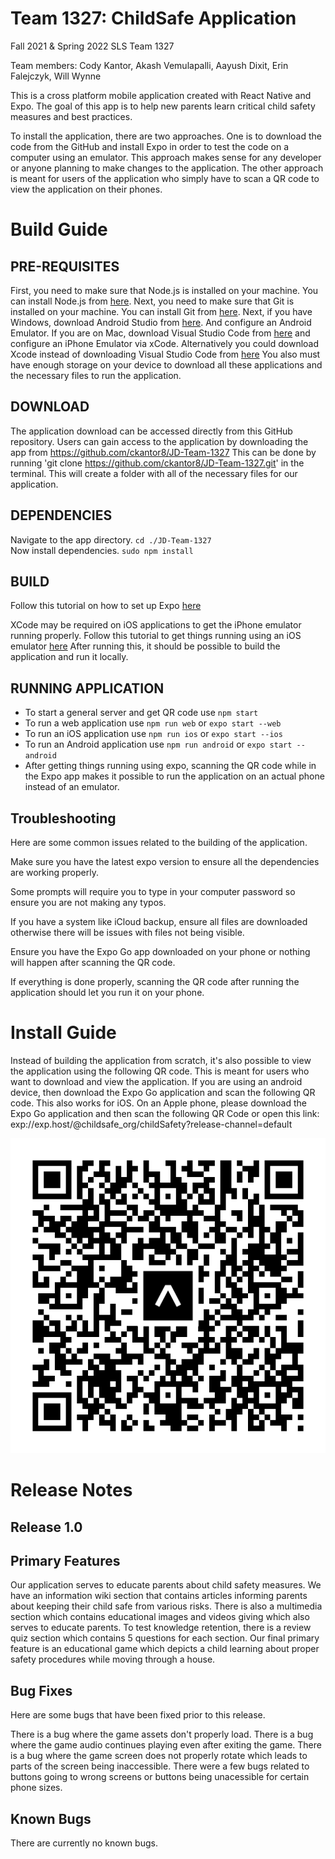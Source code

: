 # Team 1327: ChildSafe Application
Fall 2021 & Spring 2022 SLS Team 1327

Team members: Cody Kantor, Akash Vemulapalli, Aayush Dixit, Erin Falejczyk, Will Wynne

This is a cross platform mobile application created with React Native and Expo. The goal of this app is to help new parents learn critical child safety measures and best practices. 

To install the application, there are two approaches. One is to download the code from the GitHub and install Expo in order to test the code on a computer using an emulator. This approach makes sense for any developer or anyone planning to make changes to the application. The other approach is meant for users of the application who simply have to scan a QR code to view the application on their phones.

# Build Guide
## PRE-REQUISITES  
   First, you need to make sure that Node.js is installed on your machine. You can install Node.js from [here](https://nodejs.org/en/download/).
   Next, you need to make sure that Git is installed on your machine. You can install Git from [here](https://git-scm.com/downloads).
   Next, if you have Windows, download Android Studio from [here](https://docs.expo.io/workflow/android-studio-emulator/). And configure an Android Emulator. 
     If you are on Mac, download Visual Studio Code from [here](https://code.visualstudio.com/download) and configure an iPhone Emulator via xCode. Alternatively you could download Xcode instead of downloading Visual Studio Code from [here](https://apps.apple.com/us/app/xcode/id497799835?mt=12)
     You also must have enough storage on your device to download all these applications and the necessary files to run the application.
## DOWNLOAD   
  The application download can be accessed directly from this GitHub repository. Users can gain access to the application by downloading the app from https://github.com/ckantor8/JD-Team-1327
  This can be done by running 'git clone https://github.com/ckantor8/JD-Team-1327.git' in the terminal. This will create a folder with all of the necessary files for our application.
## DEPENDENCIES  
  Navigate to the app directory. `cd ./JD-Team-1327`  
  Now install dependencies. `sudo npm install`  
## BUILD  
  Follow this tutorial on how to set up Expo [here](https://docs.expo.io/workflow/android-studio-emulator/)
  
  XCode may be required on iOS applications to get the iPhone emulator running properly. Follow this tutorial to get things running using an iOS emulator [here](https://docs.expo.dev/workflow/ios-simulator/)
  After running this, it should be possible to build the application and run it locally.
## RUNNING APPLICATION  
- To start a general server and get QR code use `npm start`
- To run a web application use `npm run web` or `expo start --web`
- To run an iOS application use `npm run ios` or `expo start --ios`
- To run an Android application use `npm run android` or `expo start --android`
- After getting things running using expo, scanning the QR code while in the Expo app makes it possible to run the application on an actual phone instead of an emulator.

## Troubleshooting
Here are some common issues related to the building of the application. 

Make sure you have the latest expo version to ensure all the dependencies are working properly. 

Some prompts will require you to type in your computer password so ensure you are not making any typos.

If you have a system like iCloud backup, ensure all files are downloaded otherwise there will be issues with files not being visible.

Ensure you have the Expo Go app downloaded on your phone or nothing will happen after scanning the QR code.

If everything is done properly, scanning the QR code after running the application should let you run it on your phone.

# Install Guide

Instead of building the application from scratch, it's also possible to view the application using the following QR code. This is meant for users who want to download and view the application. If you are using an android device, then download the Expo Go application and scan the following QR code. This also works for iOS. On an Apple phone, please download the Expo Go application and then scan the following QR Code or open this link: exp://exp.host/@childsafe_org/childSafety?release-channel=default

![QR Code](https://github.com/ckantor8/JD-Team-1327/blob/master/QRcode.png)




# Release Notes

## Release 1.0

## Primary Features

Our application serves to educate parents about child safety measures. We have an information wiki section that contains articles informing parents about keeping their child safe from various risks. There is also a multimedia section which contains educational images and videos giving which also serves to educate parents. To test knowledge retention, there is a review quiz section which contains 5 questions for each section. Our final primary feature is an educational game which depicts a child learning about proper safety procedures while moving through a house.

## Bug Fixes

Here are some bugs that have been fixed prior to this release.

There is a bug where the game assets don't properly load. There is a bug where the game audio continues playing even after exiting the game. There is a bug where the game screen does not properly rotate which leads to parts of the screen being inaccessible. There were a few bugs related to buttons going to wrong screens or buttons being unacessible for certain phone sizes.


## Known Bugs

There are currently no known bugs.


